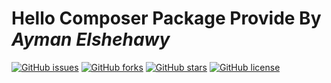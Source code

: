 # Hello Composer Package Provide By *Ayman Elshehawy*

[![GitHub issues](https://img.shields.io/github/issues/AymanElshehawy/hello-composer)](https://github.com/AymanElshehawy/hello-composer/issues)
[![GitHub forks](https://img.shields.io/github/forks/AymanElshehawy/hello-composer)](https://github.com/AymanElshehawy/hello-composer/network)
[![GitHub stars](https://img.shields.io/github/stars/AymanElshehawy/hello-composer)](https://github.com/AymanElshehawy/hello-composer/stargazers)
[![GitHub license](https://img.shields.io/github/license/AymanElshehawy/hello-composer)](https://github.com/AymanElshehawy/hello-composer)
